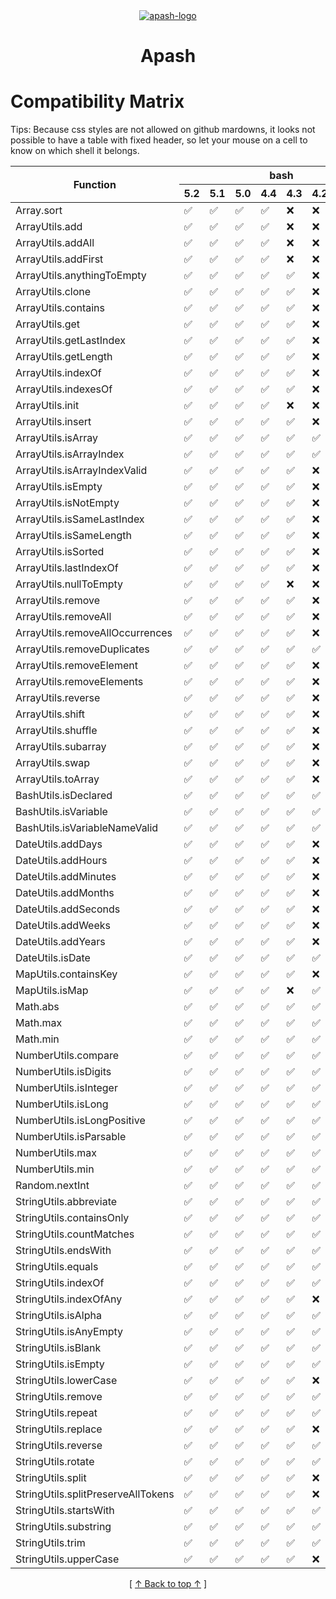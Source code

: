 <!-- 
  @todo: styles are not currently surpported by github.
  So fixed header will not work until they authorize it.
  SVG trick does not look to work anymore.
-->
<!--
<style>
  table {
    border-collapse: separate;
    border-spacing: 0;
    border-right: thin solid;
    margin: auto;
  }

  thead {
    position: -webkit-sticky; /* for Safari */
    position: sticky;
    top: 0;
  } 

  td {
    border-left: thin dashed;
  }

  th {
    border-right: thin solid;
  }

  thead th {
    text-align: center;
  }
  
  .start {
    border-left: thin solid;
  }

  /* Dark Mode */
  @media (prefers-color-scheme: dark) {
  thead tr th {
    background-color: black;
    color: white;
    z-index: 1;
    border: thin solid white;
  }

  /* Light Mode */
  @media (prefers-color-scheme: light) {
  thead tr th {
    background-color: #edededff;
    color: black;
  }
</style>
-->

<div align='center' id='apash-top'>
  <a href='https://github.com/hastec-fr/apash'>
    <img alt='apash-logo' src='../../../../assets/apash-logo.svg'/>
  </a>

  # Apash
</div>

# Compatibility Matrix
Tips: Because css styles are not allowed on github mardowns, it looks not possible
to have a table with fixed header, so let your mouse on a cell to know on which shell it belongs.

<table align='center'>
  <thead>
    <tr>
      <th rowspan="2">Function</th>
      <th colspan='8'><div align='center'>bash</div></th>
    </tr>
    <tr>
      <th>5.2</th><th>5.1</th><th>5.0</th><th>4.4</th><th>4.3</th><th>4.2</th><th>4.1</th><th>4.0</th>
    </tr>
  </thead>
  <tbody>
      <tr>
      <td>Array.sort</td>
      <td title='bash 5.2' >✅</td>
      <td title='bash 5.1' >✅</td>
      <td title='bash 5.0' >✅</td>
      <td title='bash 4.4' >✅</td>
      <td title='bash 4.3' >❌</td>
      <td title='bash 4.2' >❌</td>
      <td title='bash 4.1' >❌</td>
      <td title='bash 4.0' >❌</td>
    </tr>
    <tr>
      <td>ArrayUtils.add</td>
      <td title='bash 5.2' >✅</td>
      <td title='bash 5.1' >✅</td>
      <td title='bash 5.0' >✅</td>
      <td title='bash 4.4' >✅</td>
      <td title='bash 4.3' >❌</td>
      <td title='bash 4.2' >❌</td>
      <td title='bash 4.1' >❌</td>
      <td title='bash 4.0' >❌</td>
    </tr>
    <tr>
      <td>ArrayUtils.addAll</td>
      <td title='bash 5.2' >✅</td>
      <td title='bash 5.1' >✅</td>
      <td title='bash 5.0' >✅</td>
      <td title='bash 4.4' >✅</td>
      <td title='bash 4.3' >❌</td>
      <td title='bash 4.2' >❌</td>
      <td title='bash 4.1' >❌</td>
      <td title='bash 4.0' >❌</td>
    </tr>
    <tr>
      <td>ArrayUtils.addFirst</td>
      <td title='bash 5.2' >✅</td>
      <td title='bash 5.1' >✅</td>
      <td title='bash 5.0' >✅</td>
      <td title='bash 4.4' >✅</td>
      <td title='bash 4.3' >❌</td>
      <td title='bash 4.2' >❌</td>
      <td title='bash 4.1' >❌</td>
      <td title='bash 4.0' >❌</td>
    </tr>
    <tr>
      <td>ArrayUtils.anythingToEmpty</td>
      <td title='bash 5.2' >✅</td>
      <td title='bash 5.1' >✅</td>
      <td title='bash 5.0' >✅</td>
      <td title='bash 4.4' >✅</td>
      <td title='bash 4.3' >✅</td>
      <td title='bash 4.2' >❌</td>
      <td title='bash 4.1' >❌</td>
      <td title='bash 4.0' >❌</td>
    </tr>
    <tr>
      <td>ArrayUtils.clone</td>
      <td title='bash 5.2' >✅</td>
      <td title='bash 5.1' >✅</td>
      <td title='bash 5.0' >✅</td>
      <td title='bash 4.4' >✅</td>
      <td title='bash 4.3' >✅</td>
      <td title='bash 4.2' >❌</td>
      <td title='bash 4.1' >❌</td>
      <td title='bash 4.0' >❌</td>
    </tr>
    <tr>
      <td>ArrayUtils.contains</td>
      <td title='bash 5.2' >✅</td>
      <td title='bash 5.1' >✅</td>
      <td title='bash 5.0' >✅</td>
      <td title='bash 4.4' >✅</td>
      <td title='bash 4.3' >✅</td>
      <td title='bash 4.2' >❌</td>
      <td title='bash 4.1' >❌</td>
      <td title='bash 4.0' >❌</td>
    </tr>
    <tr>
      <td>ArrayUtils.get</td>
      <td title='bash 5.2' >✅</td>
      <td title='bash 5.1' >✅</td>
      <td title='bash 5.0' >✅</td>
      <td title='bash 4.4' >✅</td>
      <td title='bash 4.3' >✅</td>
      <td title='bash 4.2' >❌</td>
      <td title='bash 4.1' >❌</td>
      <td title='bash 4.0' >❌</td>
    </tr>
    <tr>
      <td>ArrayUtils.getLastIndex</td>
      <td title='bash 5.2' >✅</td>
      <td title='bash 5.1' >✅</td>
      <td title='bash 5.0' >✅</td>
      <td title='bash 4.4' >✅</td>
      <td title='bash 4.3' >✅</td>
      <td title='bash 4.2' >❌</td>
      <td title='bash 4.1' >❌</td>
      <td title='bash 4.0' >❌</td>
    </tr>
    <tr>
      <td>ArrayUtils.getLength</td>
      <td title='bash 5.2' >✅</td>
      <td title='bash 5.1' >✅</td>
      <td title='bash 5.0' >✅</td>
      <td title='bash 4.4' >✅</td>
      <td title='bash 4.3' >✅</td>
      <td title='bash 4.2' >❌</td>
      <td title='bash 4.1' >❌</td>
      <td title='bash 4.0' >❌</td>
    </tr>
    <tr>
      <td>ArrayUtils.indexOf</td>
      <td title='bash 5.2' >✅</td>
      <td title='bash 5.1' >✅</td>
      <td title='bash 5.0' >✅</td>
      <td title='bash 4.4' >✅</td>
      <td title='bash 4.3' >✅</td>
      <td title='bash 4.2' >❌</td>
      <td title='bash 4.1' >❌</td>
      <td title='bash 4.0' >❌</td>
    </tr>
    <tr>
      <td>ArrayUtils.indexesOf</td>
      <td title='bash 5.2' >✅</td>
      <td title='bash 5.1' >✅</td>
      <td title='bash 5.0' >✅</td>
      <td title='bash 4.4' >✅</td>
      <td title='bash 4.3' >✅</td>
      <td title='bash 4.2' >❌</td>
      <td title='bash 4.1' >❌</td>
      <td title='bash 4.0' >❌</td>
    </tr>
    <tr>
      <td>ArrayUtils.init</td>
      <td title='bash 5.2' >✅</td>
      <td title='bash 5.1' >✅</td>
      <td title='bash 5.0' >✅</td>
      <td title='bash 4.4' >✅</td>
      <td title='bash 4.3' >❌</td>
      <td title='bash 4.2' >❌</td>
      <td title='bash 4.1' >❌</td>
      <td title='bash 4.0' >❌</td>
    </tr>
    <tr>
      <td>ArrayUtils.insert</td>
      <td title='bash 5.2' >✅</td>
      <td title='bash 5.1' >✅</td>
      <td title='bash 5.0' >✅</td>
      <td title='bash 4.4' >✅</td>
      <td title='bash 4.3' >✅</td>
      <td title='bash 4.2' >❌</td>
      <td title='bash 4.1' >❌</td>
      <td title='bash 4.0' >❌</td>
    </tr>
    <tr>
      <td>ArrayUtils.isArray</td>
      <td title='bash 5.2' >✅</td>
      <td title='bash 5.1' >✅</td>
      <td title='bash 5.0' >✅</td>
      <td title='bash 4.4' >✅</td>
      <td title='bash 4.3' >✅</td>
      <td title='bash 4.2' >✅</td>
      <td title='bash 4.1' >✅</td>
      <td title='bash 4.0' >✅</td>
    </tr>
    <tr>
      <td>ArrayUtils.isArrayIndex</td>
      <td title='bash 5.2' >✅</td>
      <td title='bash 5.1' >✅</td>
      <td title='bash 5.0' >✅</td>
      <td title='bash 4.4' >✅</td>
      <td title='bash 4.3' >✅</td>
      <td title='bash 4.2' >✅</td>
      <td title='bash 4.1' >✅</td>
      <td title='bash 4.0' >✅</td>
    </tr>
    <tr>
      <td>ArrayUtils.isArrayIndexValid</td>
      <td title='bash 5.2' >✅</td>
      <td title='bash 5.1' >✅</td>
      <td title='bash 5.0' >✅</td>
      <td title='bash 4.4' >✅</td>
      <td title='bash 4.3' >✅</td>
      <td title='bash 4.2' >❌</td>
      <td title='bash 4.1' >❌</td>
      <td title='bash 4.0' >❌</td>
    </tr>
    <tr>
      <td>ArrayUtils.isEmpty</td>
      <td title='bash 5.2' >✅</td>
      <td title='bash 5.1' >✅</td>
      <td title='bash 5.0' >✅</td>
      <td title='bash 4.4' >✅</td>
      <td title='bash 4.3' >✅</td>
      <td title='bash 4.2' >❌</td>
      <td title='bash 4.1' >❌</td>
      <td title='bash 4.0' >❌</td>
    </tr>
    <tr>
      <td>ArrayUtils.isNotEmpty</td>
      <td title='bash 5.2' >✅</td>
      <td title='bash 5.1' >✅</td>
      <td title='bash 5.0' >✅</td>
      <td title='bash 4.4' >✅</td>
      <td title='bash 4.3' >✅</td>
      <td title='bash 4.2' >❌</td>
      <td title='bash 4.1' >❌</td>
      <td title='bash 4.0' >❌</td>
    </tr>
    <tr>
      <td>ArrayUtils.isSameLastIndex</td>
      <td title='bash 5.2' >✅</td>
      <td title='bash 5.1' >✅</td>
      <td title='bash 5.0' >✅</td>
      <td title='bash 4.4' >✅</td>
      <td title='bash 4.3' >✅</td>
      <td title='bash 4.2' >❌</td>
      <td title='bash 4.1' >❌</td>
      <td title='bash 4.0' >❌</td>
    </tr>
    <tr>
      <td>ArrayUtils.isSameLength</td>
      <td title='bash 5.2' >✅</td>
      <td title='bash 5.1' >✅</td>
      <td title='bash 5.0' >✅</td>
      <td title='bash 4.4' >✅</td>
      <td title='bash 4.3' >✅</td>
      <td title='bash 4.2' >❌</td>
      <td title='bash 4.1' >❌</td>
      <td title='bash 4.0' >❌</td>
    </tr>
    <tr>
      <td>ArrayUtils.isSorted</td>
      <td title='bash 5.2' >✅</td>
      <td title='bash 5.1' >✅</td>
      <td title='bash 5.0' >✅</td>
      <td title='bash 4.4' >✅</td>
      <td title='bash 4.3' >✅</td>
      <td title='bash 4.2' >❌</td>
      <td title='bash 4.1' >❌</td>
      <td title='bash 4.0' >❌</td>
    </tr>
    <tr>
      <td>ArrayUtils.lastIndexOf</td>
      <td title='bash 5.2' >✅</td>
      <td title='bash 5.1' >✅</td>
      <td title='bash 5.0' >✅</td>
      <td title='bash 4.4' >✅</td>
      <td title='bash 4.3' >✅</td>
      <td title='bash 4.2' >❌</td>
      <td title='bash 4.1' >❌</td>
      <td title='bash 4.0' >❌</td>
    </tr>
    <tr>
      <td>ArrayUtils.nullToEmpty</td>
      <td title='bash 5.2' >✅</td>
      <td title='bash 5.1' >✅</td>
      <td title='bash 5.0' >✅</td>
      <td title='bash 4.4' >✅</td>
      <td title='bash 4.3' >❌</td>
      <td title='bash 4.2' >❌</td>
      <td title='bash 4.1' >❌</td>
      <td title='bash 4.0' >❌</td>
    </tr>
    <tr>
      <td>ArrayUtils.remove</td>
      <td title='bash 5.2' >✅</td>
      <td title='bash 5.1' >✅</td>
      <td title='bash 5.0' >✅</td>
      <td title='bash 4.4' >✅</td>
      <td title='bash 4.3' >✅</td>
      <td title='bash 4.2' >❌</td>
      <td title='bash 4.1' >❌</td>
      <td title='bash 4.0' >❌</td>
    </tr>
    <tr>
      <td>ArrayUtils.removeAll</td>
      <td title='bash 5.2' >✅</td>
      <td title='bash 5.1' >✅</td>
      <td title='bash 5.0' >✅</td>
      <td title='bash 4.4' >✅</td>
      <td title='bash 4.3' >✅</td>
      <td title='bash 4.2' >❌</td>
      <td title='bash 4.1' >❌</td>
      <td title='bash 4.0' >❌</td>
    </tr>
    <tr>
      <td>ArrayUtils.removeAllOccurrences</td>
      <td title='bash 5.2' >✅</td>
      <td title='bash 5.1' >✅</td>
      <td title='bash 5.0' >✅</td>
      <td title='bash 4.4' >✅</td>
      <td title='bash 4.3' >✅</td>
      <td title='bash 4.2' >❌</td>
      <td title='bash 4.1' >❌</td>
      <td title='bash 4.0' >❌</td>
    </tr>
    <tr>
      <td>ArrayUtils.removeDuplicates</td>
      <td title='bash 5.2' >✅</td>
      <td title='bash 5.1' >✅</td>
      <td title='bash 5.0' >✅</td>
      <td title='bash 4.4' >✅</td>
      <td title='bash 4.3' >✅</td>
      <td title='bash 4.2' >✅</td>
      <td title='bash 4.1' >✅</td>
      <td title='bash 4.0' >✅</td>
    </tr>
    <tr>
      <td>ArrayUtils.removeElement</td>
      <td title='bash 5.2' >✅</td>
      <td title='bash 5.1' >✅</td>
      <td title='bash 5.0' >✅</td>
      <td title='bash 4.4' >✅</td>
      <td title='bash 4.3' >✅</td>
      <td title='bash 4.2' >❌</td>
      <td title='bash 4.1' >❌</td>
      <td title='bash 4.0' >❌</td>
    </tr>
    <tr>
      <td>ArrayUtils.removeElements</td>
      <td title='bash 5.2' >✅</td>
      <td title='bash 5.1' >✅</td>
      <td title='bash 5.0' >✅</td>
      <td title='bash 4.4' >✅</td>
      <td title='bash 4.3' >✅</td>
      <td title='bash 4.2' >❌</td>
      <td title='bash 4.1' >❌</td>
      <td title='bash 4.0' >❌</td>
    </tr>
    <tr>
      <td>ArrayUtils.reverse</td>
      <td title='bash 5.2' >✅</td>
      <td title='bash 5.1' >✅</td>
      <td title='bash 5.0' >✅</td>
      <td title='bash 4.4' >✅</td>
      <td title='bash 4.3' >✅</td>
      <td title='bash 4.2' >❌</td>
      <td title='bash 4.1' >❌</td>
      <td title='bash 4.0' >❌</td>
    </tr>
    <tr>
      <td>ArrayUtils.shift</td>
      <td title='bash 5.2' >✅</td>
      <td title='bash 5.1' >✅</td>
      <td title='bash 5.0' >✅</td>
      <td title='bash 4.4' >✅</td>
      <td title='bash 4.3' >✅</td>
      <td title='bash 4.2' >❌</td>
      <td title='bash 4.1' >❌</td>
      <td title='bash 4.0' >❌</td>
    </tr>
    <tr>
      <td>ArrayUtils.shuffle</td>
      <td title='bash 5.2' >✅</td>
      <td title='bash 5.1' >✅</td>
      <td title='bash 5.0' >✅</td>
      <td title='bash 4.4' >✅</td>
      <td title='bash 4.3' >✅</td>
      <td title='bash 4.2' >❌</td>
      <td title='bash 4.1' >❌</td>
      <td title='bash 4.0' >❌</td>
    </tr>
    <tr>
      <td>ArrayUtils.subarray</td>
      <td title='bash 5.2' >✅</td>
      <td title='bash 5.1' >✅</td>
      <td title='bash 5.0' >✅</td>
      <td title='bash 4.4' >✅</td>
      <td title='bash 4.3' >✅</td>
      <td title='bash 4.2' >❌</td>
      <td title='bash 4.1' >❌</td>
      <td title='bash 4.0' >❌</td>
    </tr>
    <tr>
      <td>ArrayUtils.swap</td>
      <td title='bash 5.2' >✅</td>
      <td title='bash 5.1' >✅</td>
      <td title='bash 5.0' >✅</td>
      <td title='bash 4.4' >✅</td>
      <td title='bash 4.3' >✅</td>
      <td title='bash 4.2' >❌</td>
      <td title='bash 4.1' >❌</td>
      <td title='bash 4.0' >❌</td>
    </tr>
    <tr>
      <td>ArrayUtils.toArray</td>
      <td title='bash 5.2' >✅</td>
      <td title='bash 5.1' >✅</td>
      <td title='bash 5.0' >✅</td>
      <td title='bash 4.4' >✅</td>
      <td title='bash 4.3' >✅</td>
      <td title='bash 4.2' >❌</td>
      <td title='bash 4.1' >❌</td>
      <td title='bash 4.0' >❌</td>
    </tr>
    <tr>
      <td>BashUtils.isDeclared</td>
      <td title='bash 5.2' >✅</td>
      <td title='bash 5.1' >✅</td>
      <td title='bash 5.0' >✅</td>
      <td title='bash 4.4' >✅</td>
      <td title='bash 4.3' >✅</td>
      <td title='bash 4.2' >✅</td>
      <td title='bash 4.1' >✅</td>
      <td title='bash 4.0' >✅</td>
    </tr>
    <tr>
      <td>BashUtils.isVariable</td>
      <td title='bash 5.2' >✅</td>
      <td title='bash 5.1' >✅</td>
      <td title='bash 5.0' >✅</td>
      <td title='bash 4.4' >✅</td>
      <td title='bash 4.3' >✅</td>
      <td title='bash 4.2' >✅</td>
      <td title='bash 4.1' >✅</td>
      <td title='bash 4.0' >✅</td>
    </tr>
    <tr>
      <td>BashUtils.isVariableNameValid</td>
      <td title='bash 5.2' >✅</td>
      <td title='bash 5.1' >✅</td>
      <td title='bash 5.0' >✅</td>
      <td title='bash 4.4' >✅</td>
      <td title='bash 4.3' >✅</td>
      <td title='bash 4.2' >✅</td>
      <td title='bash 4.1' >✅</td>
      <td title='bash 4.0' >✅</td>
    </tr>
    <tr>
      <td>DateUtils.addDays</td>
      <td title='bash 5.2' >✅</td>
      <td title='bash 5.1' >✅</td>
      <td title='bash 5.0' >✅</td>
      <td title='bash 4.4' >✅</td>
      <td title='bash 4.3' >✅</td>
      <td title='bash 4.2' >❌</td>
      <td title='bash 4.1' >❌</td>
      <td title='bash 4.0' >❌</td>
    </tr>
    <tr>
      <td>DateUtils.addHours</td>
      <td title='bash 5.2' >✅</td>
      <td title='bash 5.1' >✅</td>
      <td title='bash 5.0' >✅</td>
      <td title='bash 4.4' >✅</td>
      <td title='bash 4.3' >✅</td>
      <td title='bash 4.2' >❌</td>
      <td title='bash 4.1' >❌</td>
      <td title='bash 4.0' >❌</td>
    </tr>
    <tr>
      <td>DateUtils.addMinutes</td>
      <td title='bash 5.2' >✅</td>
      <td title='bash 5.1' >✅</td>
      <td title='bash 5.0' >✅</td>
      <td title='bash 4.4' >✅</td>
      <td title='bash 4.3' >✅</td>
      <td title='bash 4.2' >❌</td>
      <td title='bash 4.1' >❌</td>
      <td title='bash 4.0' >❌</td>
    </tr>
    <tr>
      <td>DateUtils.addMonths</td>
      <td title='bash 5.2' >✅</td>
      <td title='bash 5.1' >✅</td>
      <td title='bash 5.0' >✅</td>
      <td title='bash 4.4' >✅</td>
      <td title='bash 4.3' >✅</td>
      <td title='bash 4.2' >❌</td>
      <td title='bash 4.1' >❌</td>
      <td title='bash 4.0' >❌</td>
    </tr>
    <tr>
      <td>DateUtils.addSeconds</td>
      <td title='bash 5.2' >✅</td>
      <td title='bash 5.1' >✅</td>
      <td title='bash 5.0' >✅</td>
      <td title='bash 4.4' >✅</td>
      <td title='bash 4.3' >✅</td>
      <td title='bash 4.2' >❌</td>
      <td title='bash 4.1' >❌</td>
      <td title='bash 4.0' >❌</td>
    </tr>
    <tr>
      <td>DateUtils.addWeeks</td>
      <td title='bash 5.2' >✅</td>
      <td title='bash 5.1' >✅</td>
      <td title='bash 5.0' >✅</td>
      <td title='bash 4.4' >✅</td>
      <td title='bash 4.3' >✅</td>
      <td title='bash 4.2' >❌</td>
      <td title='bash 4.1' >❌</td>
      <td title='bash 4.0' >❌</td>
    </tr>
    <tr>
      <td>DateUtils.addYears</td>
      <td title='bash 5.2' >✅</td>
      <td title='bash 5.1' >✅</td>
      <td title='bash 5.0' >✅</td>
      <td title='bash 4.4' >✅</td>
      <td title='bash 4.3' >✅</td>
      <td title='bash 4.2' >❌</td>
      <td title='bash 4.1' >❌</td>
      <td title='bash 4.0' >❌</td>
    </tr>
    <tr>
      <td>DateUtils.isDate</td>
      <td title='bash 5.2' >✅</td>
      <td title='bash 5.1' >✅</td>
      <td title='bash 5.0' >✅</td>
      <td title='bash 4.4' >✅</td>
      <td title='bash 4.3' >✅</td>
      <td title='bash 4.2' >✅</td>
      <td title='bash 4.1' >✅</td>
      <td title='bash 4.0' >✅</td>
    </tr>
    <tr>
      <td>MapUtils.containsKey</td>
      <td title='bash 5.2' >✅</td>
      <td title='bash 5.1' >✅</td>
      <td title='bash 5.0' >✅</td>
      <td title='bash 4.4' >✅</td>
      <td title='bash 4.3' >✅</td>
      <td title='bash 4.2' >❌</td>
      <td title='bash 4.1' >❌</td>
      <td title='bash 4.0' >❌</td>
    </tr>
    <tr>
      <td>MapUtils.isMap</td>
      <td title='bash 5.2' >✅</td>
      <td title='bash 5.1' >✅</td>
      <td title='bash 5.0' >✅</td>
      <td title='bash 4.4' >✅</td>
      <td title='bash 4.3' >❌</td>
      <td title='bash 4.2' >✅</td>
      <td title='bash 4.1' >✅</td>
      <td title='bash 4.0' >✅</td>
    </tr>
    <tr>
      <td>Math.abs</td>
      <td title='bash 5.2' >✅</td>
      <td title='bash 5.1' >✅</td>
      <td title='bash 5.0' >✅</td>
      <td title='bash 4.4' >✅</td>
      <td title='bash 4.3' >✅</td>
      <td title='bash 4.2' >✅</td>
      <td title='bash 4.1' >✅</td>
      <td title='bash 4.0' >✅</td>
    </tr>
    <tr>
      <td>Math.max</td>
      <td title='bash 5.2' >✅</td>
      <td title='bash 5.1' >✅</td>
      <td title='bash 5.0' >✅</td>
      <td title='bash 4.4' >✅</td>
      <td title='bash 4.3' >✅</td>
      <td title='bash 4.2' >✅</td>
      <td title='bash 4.1' >✅</td>
      <td title='bash 4.0' >✅</td>
    </tr>
    <tr>
      <td>Math.min</td>
      <td title='bash 5.2' >✅</td>
      <td title='bash 5.1' >✅</td>
      <td title='bash 5.0' >✅</td>
      <td title='bash 4.4' >✅</td>
      <td title='bash 4.3' >✅</td>
      <td title='bash 4.2' >✅</td>
      <td title='bash 4.1' >✅</td>
      <td title='bash 4.0' >✅</td>
    </tr>
    <tr>
      <td>NumberUtils.compare</td>
      <td title='bash 5.2' >✅</td>
      <td title='bash 5.1' >✅</td>
      <td title='bash 5.0' >✅</td>
      <td title='bash 4.4' >✅</td>
      <td title='bash 4.3' >✅</td>
      <td title='bash 4.2' >✅</td>
      <td title='bash 4.1' >✅</td>
      <td title='bash 4.0' >✅</td>
    </tr>
    <tr>
      <td>NumberUtils.isDigits</td>
      <td title='bash 5.2' >✅</td>
      <td title='bash 5.1' >✅</td>
      <td title='bash 5.0' >✅</td>
      <td title='bash 4.4' >✅</td>
      <td title='bash 4.3' >✅</td>
      <td title='bash 4.2' >✅</td>
      <td title='bash 4.1' >✅</td>
      <td title='bash 4.0' >✅</td>
    </tr>
    <tr>
      <td>NumberUtils.isInteger</td>
      <td title='bash 5.2' >✅</td>
      <td title='bash 5.1' >✅</td>
      <td title='bash 5.0' >✅</td>
      <td title='bash 4.4' >✅</td>
      <td title='bash 4.3' >✅</td>
      <td title='bash 4.2' >✅</td>
      <td title='bash 4.1' >✅</td>
      <td title='bash 4.0' >✅</td>
    </tr>
    <tr>
      <td>NumberUtils.isLong</td>
      <td title='bash 5.2' >✅</td>
      <td title='bash 5.1' >✅</td>
      <td title='bash 5.0' >✅</td>
      <td title='bash 4.4' >✅</td>
      <td title='bash 4.3' >✅</td>
      <td title='bash 4.2' >✅</td>
      <td title='bash 4.1' >✅</td>
      <td title='bash 4.0' >✅</td>
    </tr>
    <tr>
      <td>NumberUtils.isLongPositive</td>
      <td title='bash 5.2' >✅</td>
      <td title='bash 5.1' >✅</td>
      <td title='bash 5.0' >✅</td>
      <td title='bash 4.4' >✅</td>
      <td title='bash 4.3' >✅</td>
      <td title='bash 4.2' >✅</td>
      <td title='bash 4.1' >✅</td>
      <td title='bash 4.0' >✅</td>
    </tr>
    <tr>
      <td>NumberUtils.isParsable</td>
      <td title='bash 5.2' >✅</td>
      <td title='bash 5.1' >✅</td>
      <td title='bash 5.0' >✅</td>
      <td title='bash 4.4' >✅</td>
      <td title='bash 4.3' >✅</td>
      <td title='bash 4.2' >✅</td>
      <td title='bash 4.1' >✅</td>
      <td title='bash 4.0' >✅</td>
    </tr>
    <tr>
      <td>NumberUtils.max</td>
      <td title='bash 5.2' >✅</td>
      <td title='bash 5.1' >✅</td>
      <td title='bash 5.0' >✅</td>
      <td title='bash 4.4' >✅</td>
      <td title='bash 4.3' >✅</td>
      <td title='bash 4.2' >✅</td>
      <td title='bash 4.1' >✅</td>
      <td title='bash 4.0' >✅</td>
    </tr>
    <tr>
      <td>NumberUtils.min</td>
      <td title='bash 5.2' >✅</td>
      <td title='bash 5.1' >✅</td>
      <td title='bash 5.0' >✅</td>
      <td title='bash 4.4' >✅</td>
      <td title='bash 4.3' >✅</td>
      <td title='bash 4.2' >✅</td>
      <td title='bash 4.1' >✅</td>
      <td title='bash 4.0' >✅</td>
    </tr>
    <tr>
      <td>Random.nextInt</td>
      <td title='bash 5.2' >✅</td>
      <td title='bash 5.1' >✅</td>
      <td title='bash 5.0' >✅</td>
      <td title='bash 4.4' >✅</td>
      <td title='bash 4.3' >✅</td>
      <td title='bash 4.2' >✅</td>
      <td title='bash 4.1' >✅</td>
      <td title='bash 4.0' >✅</td>
    </tr>
    <tr>
      <td>StringUtils.abbreviate</td>
      <td title='bash 5.2' >✅</td>
      <td title='bash 5.1' >✅</td>
      <td title='bash 5.0' >✅</td>
      <td title='bash 4.4' >✅</td>
      <td title='bash 4.3' >✅</td>
      <td title='bash 4.2' >✅</td>
      <td title='bash 4.1' >✅</td>
      <td title='bash 4.0' >✅</td>
    </tr>
    <tr>
      <td>StringUtils.containsOnly</td>
      <td title='bash 5.2' >✅</td>
      <td title='bash 5.1' >✅</td>
      <td title='bash 5.0' >✅</td>
      <td title='bash 4.4' >✅</td>
      <td title='bash 4.3' >✅</td>
      <td title='bash 4.2' >✅</td>
      <td title='bash 4.1' >✅</td>
      <td title='bash 4.0' >✅</td>
    </tr>
    <tr>
      <td>StringUtils.countMatches</td>
      <td title='bash 5.2' >✅</td>
      <td title='bash 5.1' >✅</td>
      <td title='bash 5.0' >✅</td>
      <td title='bash 4.4' >✅</td>
      <td title='bash 4.3' >✅</td>
      <td title='bash 4.2' >✅</td>
      <td title='bash 4.1' >✅</td>
      <td title='bash 4.0' >✅</td>
    </tr>
    <tr>
      <td>StringUtils.endsWith</td>
      <td title='bash 5.2' >✅</td>
      <td title='bash 5.1' >✅</td>
      <td title='bash 5.0' >✅</td>
      <td title='bash 4.4' >✅</td>
      <td title='bash 4.3' >✅</td>
      <td title='bash 4.2' >✅</td>
      <td title='bash 4.1' >✅</td>
      <td title='bash 4.0' >✅</td>
    </tr>
    <tr>
      <td>StringUtils.equals</td>
      <td title='bash 5.2' >✅</td>
      <td title='bash 5.1' >✅</td>
      <td title='bash 5.0' >✅</td>
      <td title='bash 4.4' >✅</td>
      <td title='bash 4.3' >✅</td>
      <td title='bash 4.2' >✅</td>
      <td title='bash 4.1' >✅</td>
      <td title='bash 4.0' >✅</td>
    </tr>
    <tr>
      <td>StringUtils.indexOf</td>
      <td title='bash 5.2' >✅</td>
      <td title='bash 5.1' >✅</td>
      <td title='bash 5.0' >✅</td>
      <td title='bash 4.4' >✅</td>
      <td title='bash 4.3' >✅</td>
      <td title='bash 4.2' >✅</td>
      <td title='bash 4.1' >✅</td>
      <td title='bash 4.0' >✅</td>
    </tr>
    <tr>
      <td>StringUtils.indexOfAny</td>
      <td title='bash 5.2' >✅</td>
      <td title='bash 5.1' >✅</td>
      <td title='bash 5.0' >✅</td>
      <td title='bash 4.4' >✅</td>
      <td title='bash 4.3' >✅</td>
      <td title='bash 4.2' >❌</td>
      <td title='bash 4.1' >❌</td>
      <td title='bash 4.0' >❌</td>
    </tr>
    <tr>
      <td>StringUtils.isAlpha</td>
      <td title='bash 5.2' >✅</td>
      <td title='bash 5.1' >✅</td>
      <td title='bash 5.0' >✅</td>
      <td title='bash 4.4' >✅</td>
      <td title='bash 4.3' >✅</td>
      <td title='bash 4.2' >✅</td>
      <td title='bash 4.1' >✅</td>
      <td title='bash 4.0' >✅</td>
    </tr>
    <tr>
      <td>StringUtils.isAnyEmpty</td>
      <td title='bash 5.2' >✅</td>
      <td title='bash 5.1' >✅</td>
      <td title='bash 5.0' >✅</td>
      <td title='bash 4.4' >✅</td>
      <td title='bash 4.3' >✅</td>
      <td title='bash 4.2' >✅</td>
      <td title='bash 4.1' >✅</td>
      <td title='bash 4.0' >✅</td>
    </tr>
    <tr>
      <td>StringUtils.isBlank</td>
      <td title='bash 5.2' >✅</td>
      <td title='bash 5.1' >✅</td>
      <td title='bash 5.0' >✅</td>
      <td title='bash 4.4' >✅</td>
      <td title='bash 4.3' >✅</td>
      <td title='bash 4.2' >✅</td>
      <td title='bash 4.1' >✅</td>
      <td title='bash 4.0' >✅</td>
    </tr>
    <tr>
      <td>StringUtils.isEmpty</td>
      <td title='bash 5.2' >✅</td>
      <td title='bash 5.1' >✅</td>
      <td title='bash 5.0' >✅</td>
      <td title='bash 4.4' >✅</td>
      <td title='bash 4.3' >✅</td>
      <td title='bash 4.2' >✅</td>
      <td title='bash 4.1' >✅</td>
      <td title='bash 4.0' >✅</td>
    </tr>
    <tr>
      <td>StringUtils.lowerCase</td>
      <td title='bash 5.2' >✅</td>
      <td title='bash 5.1' >✅</td>
      <td title='bash 5.0' >✅</td>
      <td title='bash 4.4' >✅</td>
      <td title='bash 4.3' >✅</td>
      <td title='bash 4.2' >❌</td>
      <td title='bash 4.1' >❌</td>
      <td title='bash 4.0' >❌</td>
    </tr>
    <tr>
      <td>StringUtils.remove</td>
      <td title='bash 5.2' >✅</td>
      <td title='bash 5.1' >✅</td>
      <td title='bash 5.0' >✅</td>
      <td title='bash 4.4' >✅</td>
      <td title='bash 4.3' >✅</td>
      <td title='bash 4.2' >✅</td>
      <td title='bash 4.1' >✅</td>
      <td title='bash 4.0' >✅</td>
    </tr>
    <tr>
      <td>StringUtils.repeat</td>
      <td title='bash 5.2' >✅</td>
      <td title='bash 5.1' >✅</td>
      <td title='bash 5.0' >✅</td>
      <td title='bash 4.4' >✅</td>
      <td title='bash 4.3' >✅</td>
      <td title='bash 4.2' >✅</td>
      <td title='bash 4.1' >✅</td>
      <td title='bash 4.0' >✅</td>
    </tr>
    <tr>
      <td>StringUtils.replace</td>
      <td title='bash 5.2' >✅</td>
      <td title='bash 5.1' >✅</td>
      <td title='bash 5.0' >✅</td>
      <td title='bash 4.4' >✅</td>
      <td title='bash 4.3' >✅</td>
      <td title='bash 4.2' >❌</td>
      <td title='bash 4.1' >❌</td>
      <td title='bash 4.0' >❌</td>
    </tr>
    <tr>
      <td>StringUtils.reverse</td>
      <td title='bash 5.2' >✅</td>
      <td title='bash 5.1' >✅</td>
      <td title='bash 5.0' >✅</td>
      <td title='bash 4.4' >✅</td>
      <td title='bash 4.3' >✅</td>
      <td title='bash 4.2' >✅</td>
      <td title='bash 4.1' >✅</td>
      <td title='bash 4.0' >✅</td>
    </tr>
    <tr>
      <td>StringUtils.rotate</td>
      <td title='bash 5.2' >✅</td>
      <td title='bash 5.1' >✅</td>
      <td title='bash 5.0' >✅</td>
      <td title='bash 4.4' >✅</td>
      <td title='bash 4.3' >✅</td>
      <td title='bash 4.2' >✅</td>
      <td title='bash 4.1' >✅</td>
      <td title='bash 4.0' >✅</td>
    </tr>
    <tr>
      <td>StringUtils.split</td>
      <td title='bash 5.2' >✅</td>
      <td title='bash 5.1' >✅</td>
      <td title='bash 5.0' >✅</td>
      <td title='bash 4.4' >✅</td>
      <td title='bash 4.3' >✅</td>
      <td title='bash 4.2' >❌</td>
      <td title='bash 4.1' >❌</td>
      <td title='bash 4.0' >❌</td>
    </tr>
    <tr>
      <td>StringUtils.splitPreserveAllTokens</td>
      <td title='bash 5.2' >✅</td>
      <td title='bash 5.1' >✅</td>
      <td title='bash 5.0' >✅</td>
      <td title='bash 4.4' >✅</td>
      <td title='bash 4.3' >✅</td>
      <td title='bash 4.2' >❌</td>
      <td title='bash 4.1' >❌</td>
      <td title='bash 4.0' >❌</td>
    </tr>
    <tr>
      <td>StringUtils.startsWith</td>
      <td title='bash 5.2' >✅</td>
      <td title='bash 5.1' >✅</td>
      <td title='bash 5.0' >✅</td>
      <td title='bash 4.4' >✅</td>
      <td title='bash 4.3' >✅</td>
      <td title='bash 4.2' >✅</td>
      <td title='bash 4.1' >✅</td>
      <td title='bash 4.0' >✅</td>
    </tr>
    <tr>
      <td>StringUtils.substring</td>
      <td title='bash 5.2' >✅</td>
      <td title='bash 5.1' >✅</td>
      <td title='bash 5.0' >✅</td>
      <td title='bash 4.4' >✅</td>
      <td title='bash 4.3' >✅</td>
      <td title='bash 4.2' >✅</td>
      <td title='bash 4.1' >✅</td>
      <td title='bash 4.0' >✅</td>
    </tr>
    <tr>
      <td>StringUtils.trim</td>
      <td title='bash 5.2' >✅</td>
      <td title='bash 5.1' >✅</td>
      <td title='bash 5.0' >✅</td>
      <td title='bash 4.4' >✅</td>
      <td title='bash 4.3' >✅</td>
      <td title='bash 4.2' >✅</td>
      <td title='bash 4.1' >✅</td>
      <td title='bash 4.0' >✅</td>
    </tr>
    <tr>
      <td>StringUtils.upperCase</td>
      <td title='bash 5.2' >✅</td>
      <td title='bash 5.1' >✅</td>
      <td title='bash 5.0' >✅</td>
      <td title='bash 4.4' >✅</td>
      <td title='bash 4.3' >✅</td>
      <td title='bash 4.2' >❌</td>
      <td title='bash 4.1' >❌</td>
      <td title='bash 4.0' >❌</td>
    </tr>
    
  </tbody>
</table>

<div align='center'>[ <a href='#apash-top'>↑ Back to top ↑</a> ]</div>
